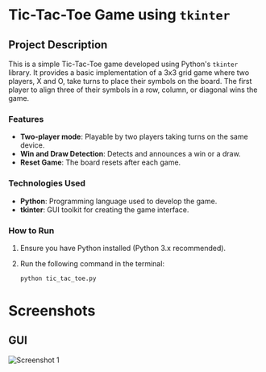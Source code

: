 # Tic-Tac-Toe Game using `tkinter`

## Project Description

This is a simple Tic-Tac-Toe game developed using Python's `tkinter` library. It provides a basic implementation of a 3x3 grid game where two players, X and O, take turns to place their symbols on the board. The first player to align three of their symbols in a row, column, or diagonal wins the game.

### Features

- **Two-player mode**: Playable by two players taking turns on the same device.
- **Win and Draw Detection**: Detects and announces a win or a draw.
- **Reset Game**: The board resets after each game.

### Technologies Used

- **Python**: Programming language used to develop the game.
- **tkinter**: GUI toolkit for creating the game interface.

### How to Run

1. Ensure you have Python installed (Python 3.x recommended).
2. Run the following command in the terminal:

   ```bash
   python tic_tac_toe.py

# Screenshots

## GUI 
![Screenshot 1](images/Screenshot1.png)
